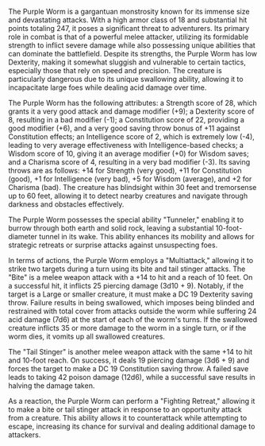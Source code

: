 The Purple Worm is a gargantuan monstrosity known for its immense size and devastating attacks. With a high armor class of 18 and substantial hit points totaling 247, it poses a significant threat to adventurers. Its primary role in combat is that of a powerful melee attacker, utilizing its formidable strength to inflict severe damage while also possessing unique abilities that can dominate the battlefield. Despite its strengths, the Purple Worm has low Dexterity, making it somewhat sluggish and vulnerable to certain tactics, especially those that rely on speed and precision. The creature is particularly dangerous due to its unique swallowing ability, allowing it to incapacitate large foes while dealing acid damage over time. 

The Purple Worm has the following attributes: a Strength score of 28, which grants it a very good attack and damage modifier (+9); a Dexterity score of 8, resulting in a bad modifier (-1); a Constitution score of 22, providing a good modifier (+6), and a very good saving throw bonus of +11 against Constitution effects; an Intelligence score of 2, which is extremely low (-4), leading to very average effectiveness with Intelligence-based checks; a Wisdom score of 10, giving it an average modifier (+0) for Wisdom saves; and a Charisma score of 4, resulting in a very bad modifier (-3). Its saving throws are as follows: +14 for Strength (very good), +11 for Constitution (good), +1 for Intelligence (very bad), +5 for Wisdom (average), and +2 for Charisma (bad). The creature has blindsight within 30 feet and tremorsense up to 60 feet, allowing it to detect nearby creatures and navigate through darkness and obstacles effectively.

The Purple Worm possesses the special ability "Tunneler," enabling it to burrow through both earth and solid rock, leaving a substantial 10-foot-diameter tunnel in its wake. This ability enhances its mobility and allows for strategic retreats or surprise attacks against unsuspecting foes.

In terms of actions, the Purple Worm employs a "Multiattack," allowing it to strike two targets during a turn using its bite and tail stinger attacks. The "Bite" is a melee weapon attack with a +14 to hit and a reach of 10 feet. On a successful hit, it inflicts 25 piercing damage (3d10 + 9). Notably, if the target is a Large or smaller creature, it must make a DC 19 Dexterity saving throw. Failure results in being swallowed, which imposes being blinded and restrained with total cover from attacks outside the worm while suffering 24 acid damage (7d6) at the start of each of the worm's turns. If the swallowed creature inflicts 35 or more damage to the worm in a single turn, or if the worm dies, it vomits up all swallowed creatures.

The "Tail Stinger" is another melee weapon attack with the same +14 to hit and 10-foot reach. On success, it deals 19 piercing damage (3d6 + 9) and forces the target to make a DC 19 Constitution saving throw. A failed save leads to taking 42 poison damage (12d6), while a successful save results in halving the damage taken.

As a reaction, the Purple Worm can perform a "Fighting Retreat," allowing it to make a bite or tail stinger attack in response to an opportunity attack from a creature. This ability allows it to counterattack while attempting to escape, increasing its chance for survival and dealing additional damage to attackers.